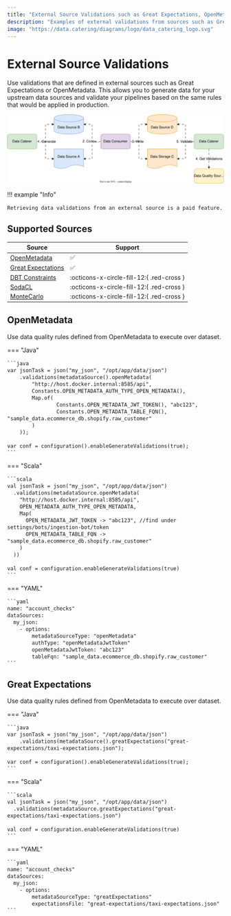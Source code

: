 ```yaml
---
title: "External Source Validations such as Great Expectations, OpenMetadata, Soda, DBT"
description: "Examples of external validations from sources such as Great Expectations, OpenMetadata, Soda or DBT, to run for data in files, databases, HTTP APIs or messaging systems via Data Catering."
image: "https://data.catering/diagrams/logo/data_catering_logo.svg"
---
```


# External Source Validations

Use validations that are defined in external sources such as Great Expectations or OpenMetadata. This allows you to
generate data for your upstream data sources and validate your pipelines based on the same rules that would be applied
in production.

![Example flow with validations from external source](../../diagrams/high_level_flow-external-source-validation.svg)

!!! example "Info"

    Retrieving data validations from an external source is a paid feature.

## Supported Sources

| Source                                                                                            | Support                                   |
|---------------------------------------------------------------------------------------------------|-------------------------------------------|
| [OpenMetadata](https://docs.open-metadata.org/v1.2.x/connectors/ingestion/workflows/data-quality) | :white_check_mark:                        |
| [Great Expectations](https://greatexpectations.io/)                                               | :white_check_mark:                        |
| [DBT Constraints](https://docs.getdbt.com/reference/resource-properties/constraints)              | :octicons-x-circle-fill-12:{ .red-cross } |
| [SodaCL](https://docs.soda.io/soda-cl/soda-cl-overview.html)                                      | :octicons-x-circle-fill-12:{ .red-cross } |
| [MonteCarlo](https://docs.getmontecarlo.com/docs/monitors-as-code)                                | :octicons-x-circle-fill-12:{ .red-cross } |

## OpenMetadata

Use data quality rules defined from OpenMetadata to execute over dataset.

=== "Java"

    ```java
    var jsonTask = json("my_json", "/opt/app/data/json")
        .validations(metadataSource().openMetadata(
            "http://host.docker.internal:8585/api",
            Constants.OPEN_METADATA_AUTH_TYPE_OPEN_METADATA(),
            Map.of(
                    Constants.OPEN_METADATA_JWT_TOKEN(), "abc123",
                    Constants.OPEN_METADATA_TABLE_FQN(), "sample_data.ecommerce_db.shopify.raw_customer"
            )
        ));

    var conf = configuration().enableGenerateValidations(true);
    ```

=== "Scala"

    ```scala
    val jsonTask = json("my_json", "/opt/app/data/json")
      .validations(metadataSource.openMetadata(
        "http://host.docker.internal:8585/api",
        OPEN_METADATA_AUTH_TYPE_OPEN_METADATA,
        Map(
          OPEN_METADATA_JWT_TOKEN -> "abc123", //find under settings/bots/ingestion-bot/token
          OPEN_METADATA_TABLE_FQN -> "sample_data.ecommerce_db.shopify.raw_customer"
        )
      ))

    val conf = configuration.enableGenerateValidations(true)
    ```

=== "YAML"

    ```yaml
    name: "account_checks"
    dataSources:
      my_json:
        - options:
            metadataSourceType: "openMetadata"
            authType: "openMetadataJwtToken"
            openMetadataJwtToken: "abc123"
            tableFqn: "sample_data.ecommerce_db.shopify.raw_customer"
    ```

## Great Expectations

Use data quality rules defined from OpenMetadata to execute over dataset.

=== "Java"

    ```java
    var jsonTask = json("my_json", "/opt/app/data/json")
        .validations(metadataSource().greatExpectations("great-expectations/taxi-expectations.json");

    var conf = configuration().enableGenerateValidations(true);
    ```

=== "Scala"

    ```scala
    val jsonTask = json("my_json", "/opt/app/data/json")
      .validations(metadataSource.greatExpectations("great-expectations/taxi-expectations.json")

    val conf = configuration.enableGenerateValidations(true)
    ```

=== "YAML"

    ```yaml
    name: "account_checks"
    dataSources:
      my_json:
        - options:
            metadataSourceType: "greatExpectations"
            expectationsFile: "great-expectations/taxi-expectations.json"
    ```
